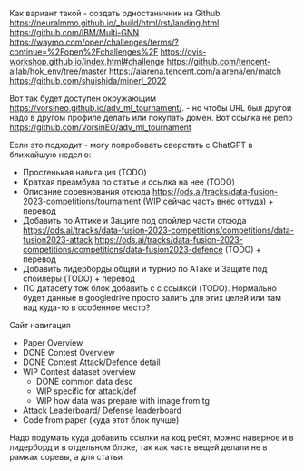 Как вариант такой - создать одностаничник на Github.  
https://neuralmmo.github.io/_build/html/rst/landing.html
https://github.com/IBM/Multi-GNN
https://waymo.com/open/challenges/terms/?continue=%2Fopen%2Fchallenges%2F
https://ovis-workshop.github.io/index.html#challenge
https://github.com/tencent-ailab/hok_env/tree/master
https://aiarena.tencent.com/aiarena/en/match
https://github.com/shuishida/minerl_2022



Вот так будет доступен окружающим https://vorsineo.github.io/adv_ml_tournament/. - но чтобы URL был другой надо в другом профиле делать или покупать домен. Вот ссылка не репо https://github.com/VorsinEO/adv_ml_tournament

Если это подходит - могу попробовать сверстать с ChatGPT в ближайшую неделю:
* Простенькая навигация (TODO)
* Краткая преамбула по статье и ссылка на нее (TODO)
* Описание соревнования отсюда https://ods.ai/tracks/data-fusion-2023-competitions/tournament  (WIP сейчас часть внес оттуда) + перевод
* Добавить по Аттике и Защите под спойлер части отсюда https://ods.ai/tracks/data-fusion-2023-competitions/competitions/data-fusion2023-attack  https://ods.ai/tracks/data-fusion-2023-competitions/competitions/data-fusion2023-defence  (TODO) + перевод
* Добавить лидерборды общий и турнир по АТаке и Защите под спойлеры (TODO) + перевод
* ПО датасету тож блок добавить с с ссылкой (TODO). Нормально будет данные в googledrive просто залить для этих целей или там над куда-то в особенное место?

Сайт навигация
* Paper Overview
* DONE Contest Overview
* DONE Contest Attack/Defence detail
* WIP Contest dataset overview
    * DONE common data desc
    * WIP specific for attack/def
    * WIP how data was prepare with image from tg 
* Attack Leaderboard/ Defense leaderboard
* Code from paper (куда этот блок лучше)



Надо подумать куда добавить ссылки на код ребят, можно наверное и в лидерборд и в отдельном блоке, так как часть вещей делали не в рамках соревы, а для статьи